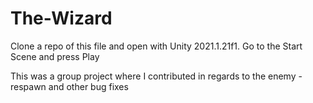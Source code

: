# The-Wizard
Clone a repo of this file and open with Unity 2021.1.21f1.
Go to the Start Scene and press Play

This was a group project where I contributed in regards to the enemy - respawn and other bug fixes
